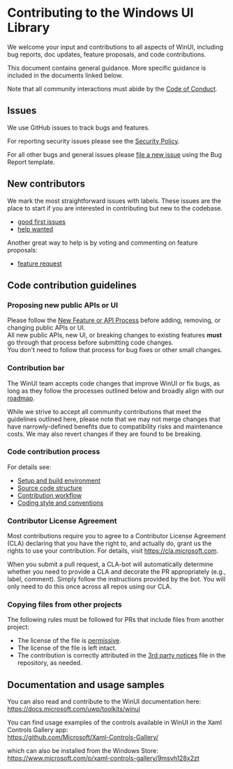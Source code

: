 # Contributing to the Windows UI Library

We welcome your input and contributions to all aspects of WinUI, including bug reports, doc updates, feature proposals, and code contributions.

This document contains general guidance. More specific guidance is included in the documents linked below.

Note that all community interactions must abide by the [Code of Conduct](CODE_OF_CONDUCT.md).

## Issues

We use GitHub issues to track bugs and features.

For reporting security issues please see the [Security Policy](docs/SECURITY.md).

For all other bugs and general issues please [file a new issue](https://github.com/Microsoft/microsoft-ui-xaml/issues/new/choose) using the Bug Report template.

## New contributors

We mark the most straightforward issues with labels. These issues are the place to start if you are interested in contributing but new to the codebase.

* [good first issues](https://github.com/Microsoft/microsoft-ui-xaml/labels/good%20first%20issue)
* [help wanted](https://github.com/Microsoft/microsoft-ui-xaml/labels/help%20wanted)

Another great way to help is by voting and commenting on feature proposals:

* [feature request](https://github.com/Microsoft/microsoft-ui-xaml/labels/feature%20request)

## Code contribution guidelines

### Proposing new public APIs or UI

Please follow the [New Feature or API Process](docs/feature_proposal_process.md) before adding, removing, or changing public APIs or UI.  
All new public APIs, new UI, or breaking changes to existing features **must** go through that process before submitting code changes.  
You don't need to follow that process for bug fixes or other small changes.

### Contribution bar

The WinUI team accepts code changes that improve WinUI or fix bugs, as long as they follow the processes outlined below and broadly align with our [roadmap](docs/roadmap.md).

While we strive to accept all community contributions that meet the guidelines outlined here, please note that we may not merge changes that have narrowly-defined benefits due to compatibility risks and maintenance costs. We may also revert changes if they are found to be breaking.

### Code contribution process

For details see:

* [Setup and build environment](docs/developer_guide.md#Prerequisites)
* [Source code structure](docs/source_code_structure.md)
* [Contribution workflow](docs/contribution_workflow.md)
* [Coding style and conventions](docs/code_style_and_conventions.md)

### Contributor License Agreement

Most contributions require you to agree to a Contributor License Agreement (CLA) declaring that you have the right to, and actually do, grant us the rights to use your contribution. For details, visit https://cla.microsoft.com.

When you submit a pull request, a CLA-bot will automatically determine whether you need to provide a CLA and decorate the PR appropriately (e.g., label, comment). Simply follow the instructions provided by the bot. You will only need to do this once across all repos using our CLA.

### Copying files from other projects

The following rules must be followed for PRs that include files from another project:

* The license of the file is [permissive](https://en.wikipedia.org/wiki/Permissive_free_software_licence).
* The license of the file is left intact.
* The contribution is correctly attributed in the [3rd party notices](https://github.com/dotnet/coreclr/blob/master/THIRD-PARTY-NOTICES.TXT)
file in the repository, as needed.

## Documentation and usage samples

You can also read and contribute to the WinUI documentation here:  
https://docs.microsoft.com/uwp/toolkits/winui

You can find usage examples of the controls available in WinUI in the Xaml Controls Gallery app:  
 https://github.com/Microsoft/Xaml-Controls-Gallery/  

 which can also be installed from the Windows Store:  
 https://www.microsoft.com/p/xaml-controls-gallery/9msvh128x2zt
